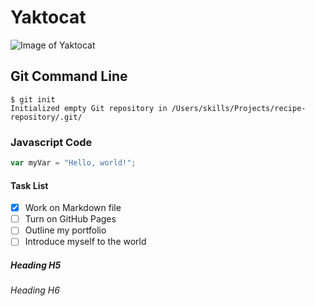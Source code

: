 # Yaktocat
![Image of Yaktocat](https://octodex.github.com/images/yaktocat.png)

## Git Command Line 
```
$ git init
Initialized empty Git repository in /Users/skills/Projects/recipe-repository/.git/
```
### Javascript Code
``` javascript
var myVar = "Hello, world!";
```
#### Task List 
- [X] Work on Markdown file
- [ ] Turn on GitHub Pages
- [ ] Outline my portfolio
- [ ] Introduce myself to the world
##### Heading H5
###### Heading H6
